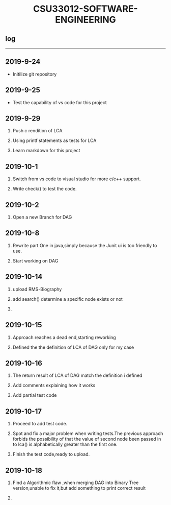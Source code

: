 # <center>CSU33012-SOFTWARE-ENGINEERING</center>

## log

---

## 2019-9-24

- Initilize git repository

## 2019-9-25

- Test the capability of vs code for this project

## 2019-9-29

1. Push c rendition of LCA

2. Using printf statements as tests for LCA

3. Learn markdown for this project

## 2019-10-1

1. Switch from vs code to visual studio for more c/c++ support.

2. Write check() to test the code.

## 2019-10-2

1. Open a new Branch for DAG

## 2019-10-8

1. Rewrite part One in java,simply because the Junit ui is too friendly to use.

1. Start working on DAG

## 2019-10-14

1. upload RMS-Biography

1. add search() determine a specific node exists or not

1.

## 2019-10-15

1. Approach reaches a dead end,starting reworking

1. Defined the the definition of LCA of DAG only for my case

## 2019-10-16

1. The return result of LCA of DAG match the definition i defined

1. Add comments explaining how it works

1. Add partial test code

## 2019-10-17

1. Proceed to add test code.

1. Spot and fix a major problem when writing tests.The previous approach forbids the possibility of that the value of second node been passed in to lca() is alphabetically greater than the first one.

1. Finish the test code,ready to upload.

## 2019-10-18

1. Find a Algorithmic flaw ,when merging DAG into Binary Tree version,unable to fix it,but add something to print correct result

1. 